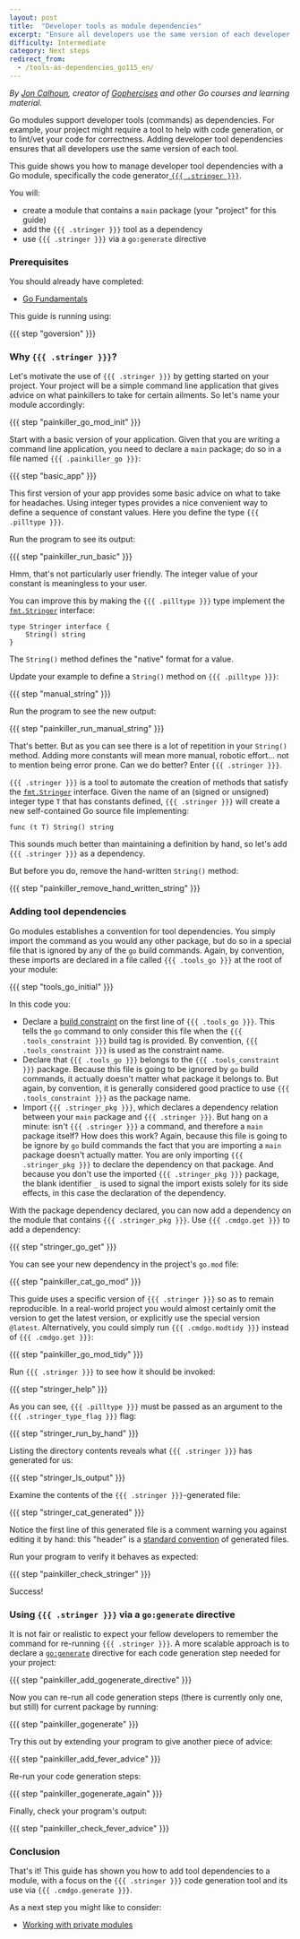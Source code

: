 ```yaml
---
layout: post
title:  "Developer tools as module dependencies"
excerpt: "Ensure all developers use the same version of each developer tool"
difficulty: Intermediate
category: Next steps
redirect_from:
  - /tools-as-dependencies_go115_en/
---
```


_By [Jon Calhoun](https://twitter.com/joncalhoun), creator of [Gophercises](https://gophercises.com/) and other Go
courses and learning material._

Go modules support developer tools (commands) as dependencies. For example, your project might require a tool to help
with code generation, or to lint/vet your code for correctness. Adding developer tool dependencies ensures that all
developers use the same version of each tool.

This guide shows you how to manage developer tool dependencies with a Go module, specifically the code generator[
`{{{ .stringer }}}`](https://pkg.go.dev/golang.org/x/tools/cmd/stringer).

You will:

* create a module that contains a `main` package (your "project" for this guide)
* add the `{{{ .stringer }}}` tool as a dependency
* use `{{{ .stringer }}}` via a `go:generate` directive

### Prerequisites

You should already have completed:

* [Go Fundamentals](/go-fundamentals_go119_en)

This guide is running using:

{{{ step "goversion" }}}

### Why `{{{ .stringer }}}`?

Let's motivate the use of `{{{ .stringer }}}` by getting started on your project. Your project will be a simple command line
application that gives advice on what painkillers to take for certain ailments. So let's name your module accordingly:

{{{ step "painkiller_go_mod_init" }}}

Start with a basic version of your application. Given that you are writing a command line application, you need to
declare a `main` package; do so in a file named `{{{ .painkiller_go }}}`:

{{{ step "basic_app" }}}

This first version of your app provides some basic advice on what to take for headaches. Using integer types provides a
nice convenient way to define a sequence of constant values. Here you define the type `{{{ .pilltype }}}`.

Run the program to see its output:

{{{ step "painkiller_run_basic" }}}

Hmm, that's not particularly user friendly. The integer value of your constant is meaningless to your user.

You can improve this by making the `{{{ .pilltype }}}` type implement the
[`fmt.Stringer`](https://pkg.go.dev/fmt#Stringer) interface:

<pre><code>type Stringer interface {
	String() string
}
</code></pre>

The `String()` method defines the "native" format for a
value.

Update your example to define a `String()` method on `{{{ .pilltype }}}`:

{{{ step "manual_string" }}}

Run the program to see the new output:

{{{ step "painkiller_run_manual_string" }}}

That's better. But as you can see there is a lot of repetition in your `String()` method. Adding more constants will
mean more manual, robotic effort... not to mention being error prone. Can we do better? Enter `{{{ .stringer }}}`.

`{{{ .stringer }}}` is a tool to automate the creation of methods that satisfy the
[`fmt.Stringer`](https://pkg.go.dev/fmt#Stringer) interface. Given the name of an (signed or unsigned) integer type `T`
that has constants defined, `{{{ .stringer }}}` will create a new self-contained Go source file implementing:

<pre><code>func (t T) String() string
</code></pre>

This sounds much better than maintaining a definition by hand, so let's add `{{{ .stringer }}}` as a dependency.

But before you do, remove the hand-written `String()` method:

{{{ step "painkiller_remove_hand_written_string" }}}

### Adding tool dependencies

Go modules establishes a convention for tool dependencies. You simply import the command as you would any other package,
but do so in a special file that is ignored by any of the `go` build commands. Again, by convention, these imports are
declared in a file called `{{{ .tools_go }}}` at the root of your module:

{{{ step "tools_go_initial" }}}

In this code you:

* Declare a [build constraint](https://pkg.go.dev/go/build#hdr-Build_Constraints) on the first line of
  `{{{ .tools_go }}}`. This tells the `go` command to only consider this file when the `{{{ .tools_constraint }}}`
build tag is provided. By convention, `{{{ .tools_constraint }}}` is used as the constraint name.
* Declare that `{{{ .tools_go }}}` belongs to the `{{{ .tools_constraint }}}` package. Because this file is going to
  be ignored by `go` build commands, it actually doesn't matter what package it belongs to. But again, by convention,
it is generally considered good practice to use `{{{ .tools_constraint }}}` as the package name.
* Import `{{{ .stringer_pkg }}}`, which declares a dependency relation between your `main` package and `{{{ .stringer }}}`.
  But hang on a minute: isn't `{{{ .stringer }}}` a command, and therefore a `main` package itself? How does this work? Again,
because this file is going to be ignore by `go` build commands the fact that you are importing a `main` package doesn't
actually matter. You are only importing `{{{ .stringer_pkg }}}` to declare the dependency on that package. And because
you don't use the imported `{{{ .stringer_pkg }}}` package, the blank identifier `_` is used to signal the import
exists solely for its side effects, in this case the declaration of the dependency.

With the package dependency declared, you can now add a dependency on the module that contains
`{{{ .stringer_pkg }}}`. Use `{{{ .cmdgo.get }}}` to add a dependency:

{{{ step "stringer_go_get" }}}

You can see your new dependency in the project's `go.mod` file:

{{{ step "painkiller_cat_go_mod" }}}

This guide uses a specific version of `{{{ .stringer }}}` so as to remain reproducible. In a real-world project you would almost
certainly omit the version to get the latest version, or explicitly use the special version `@latest`. Alternatively,
you could simply run `{{{ .cmdgo.modtidy }}}` instead of `{{{ .cmdgo.get }}}`:

{{{ step "painkiller_go_mod_tidy" }}}

Run `{{{ .stringer }}}` to see how it should be invoked:

{{{ step "stringer_help" }}}

As you can see, `{{{ .pilltype }}}` must be passed as an argument to the `{{{ .stringer_type_flag }}}` flag:

{{{ step "stringer_run_by_hand" }}}

Listing the directory contents reveals what `{{{ .stringer }}}` has generated for us:

{{{ step "stringer_ls_output" }}}

Examine the contents of the `{{{ .stringer }}}`-generated file:

{{{ step "stringer_cat_generated" }}}

Notice the first line of this generated file is a comment warning you against editing it by hand: this "header" is a
[standard convention](https://golang.org/cmd/go/#hdr-Generate_Go_files_by_processing_source) of generated files.

Run your program to verify it behaves as expected:

{{{ step "painkiller_check_stringer" }}}

Success!

### Using `{{{ .stringer }}}` via a `go:generate` directive

It is not fair or realistic to expect your fellow developers to remember the command for re-running
`{{{ .stringer }}}`. A more scalable approach is to declare a
[`go:generate`](https://golang.org/cmd/go/#hdr-Generate_Go_files_by_processing_source) directive for each code
generation step needed for your project:

{{{ step "painkiller_add_gogenerate_directive" }}}

Now you can re-run all code generation steps (there is currently only one, but still) for current package by running:

{{{ step "painkiller_gogenerate" }}}

Try this out by extending your program to give another piece of advice:

{{{ step "painkiller_add_fever_advice" }}}

Re-run your code generation steps:

{{{ step "painkiller_gogenerate_again" }}}

Finally, check your program's output:

{{{ step "painkiller_check_fever_advice" }}}

### Conclusion

That's it! This guide has shown you how to add tool dependencies to a module, with a focus on the `{{{ .stringer }}}`
code generation tool and its use via `{{{ .cmdgo.generate }}}`.

As a next step you might like to consider:

* [Working with private modules](/working-with-private-modules_go119_en/)

